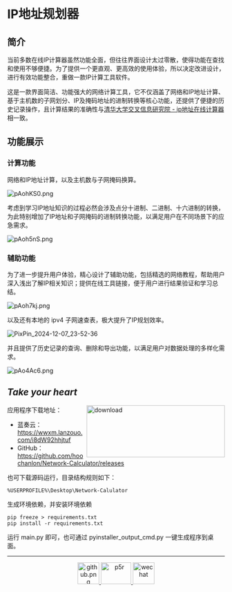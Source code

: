 # IP地址规划器

## 简介

当前多数在线IP计算器虽然功能全面，但往往界面设计太过零散，使得功能在查找和使用不够便捷。为了提供一个更直观、更高效的使用体验，所以决定改进设计，进行有效功能整合，重做一款IP计算工具软件。

这是一款界面简洁、功能强大的网络计算工具，它不仅涵盖了网络和IP地址计算、基于主机数的子网划分、IP及掩码地址的进制转换等核心功能，还提供了便捷的历史记录操作，且计算结果的准确性与[清华大学交叉信息研究院 - ip地址在线计算器](https://iiis.tsinghua.edu.cn/ip/)相一致。

## 功能展示

### 计算功能

网络和IP地址计算，以及主机数与子网掩码换算。

![pAohKS0.png](https://s21.ax1x.com/2024/12/04/pAohKS0.png)

考虑到学习IP地址知识的过程必然会涉及点分十进制、二进制、十六进制的转换，为此特别增加了IP地址和子网掩码的进制转换功能，以满足用户在不同场景下的应急需求。

![pAoh5nS.png](https://s21.ax1x.com/2024/12/04/pAoh5nS.png)

### 辅助功能

为了进一步提升用户体验，精心设计了辅助功能，包括精选的网络教程，帮助用户深入浅出了解IP相关知识；提供在线工具链接，便于用户进行结果验证和学习总结。

![pAoh7kj.png](https://s21.ax1x.com/2024/12/04/pAoh7kj.png)

以及还有本地的 ipv4 子网速查表，极大提升了IP规划效率。

![PixPin_2024-12-07_23-52-36](https://img.yonrd.com/i/2024/12/07/12yrjn7.png)

并且提供了历史记录的查询、删除和导出功能，以满足用户对数据处理的多样化需求。

![pAo4Ac6.png](https://s21.ax1x.com/2024/12/04/pAo4Ac6.png)

##  ***Take your heart*** 

<a  href="https://github.com/hoochanlon/Network-Calculator/releases/download/v1.3.2/Network-Calculator.v1.3.2.exe">
<img align="right" src="https://img.yonrd.com/i/2024/12/04/xans5s.png" alt="download"  width="320" height="120"/>
</a>

应用程序下载地址：

* 蓝奏云：https://wwxm.lanzouo.com/i8dW92hhjtuf
* GitHub：https://github.com/hoochanlon/Network-Calculator/releases

也可下载源码运行，目录结构规则如下：

```
%USERPROFILE%\Desktop\Network-Calulator
```

生成环境依赖，并安装环境依赖

```
pip freeze > requirements.txt
pip install -r requirements.txt
```

运行 main.py 即可，也可通过 pyinstaller_output_cmd.py 一键生成程序到桌面。

---

<div align="center">
<a href="https://github.com/hoochanlon">
<img src="https://img.picui.cn/free/2024/12/04/67507c422c62d.png" alt="github.png" title="github.png" width="50" height="50" />
</a>
<a href="mailto:hoochanlon@outlook.com">
<img src="https://img.yonrd.com/i/2024/12/04/uoim5m.png" alt="p5r" width="70" height="50"/>
</a>  
<a href="https://hoochanlon.github.io/assets/qr/wx.png">
  <img src="https://img.yonrd.com/i/2024/12/04/uoishh.png" alt="wechat" width="50" height="50"/>
</a>
</div>

<!---
<img src="https://img.yonrd.com/i/2024/12/04/xans5s.png" alt="download" />
<img src="https://img.yonrd.com/i/2024/12/04/uoimh2.png" alt="email" />
<img src="https://img.yonrd.com/i/2024/12/04/uoincx.png" alt="github" />
<img src="https://img.yonrd.com/i/2024/12/04/uoim5m.png" alt="p5r" />
<img src="https://img.yonrd.com/i/2024/12/04/uoishh.png" alt="wechat" />
--->
